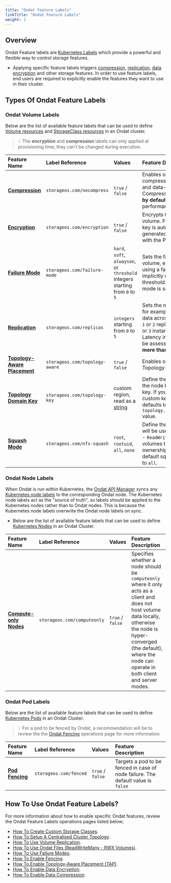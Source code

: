 ```yaml
---
title: "Ondat Feature Labels"
linkTitle: "Ondat Feature Labels"
weight: 1
---
```


## Overview

Ondat Feature labels are [Kubernetes Labels](https://kubernetes.io/docs/concepts/overview/working-with-objects/labels/) which provide a powerful and flexible way to control storage features.

- Applying specific feature labels triggers [compression](/docs/concepts/compression/), [replication](/docs/concepts/replication/), [data encryption](/docs/concepts/encryption/) and other storage features. In order to use feature labels, end users are required to explicitly enable the features they want to use in their cluster.

## Types Of Ondat Feature Labels

### Ondat Volume Labels

Below are the list of available feature labels that can be used to define [Volume resources](https://kubernetes.io/docs/concepts/storage/volumes/) and [StorageClass resources](https://kubernetes.io/docs/concepts/storage/storage-classes/#the-storageclass-resource) in an Ondat cluster.

> 💡 The **encryption** and **compression** labels can only applied at provisioning time, they can't be changed during execution.

| Feature Name                                                        | Label Reference                | Values                                                                                         | Feature Description                                                                                                                                                                                                                            |
| :------------------------------------------------------------------ | :----------------------------- | :--------------------------------------------------------------------------------------------- | :--------------------------------------------------------------------------------------------------------------------------------------------------------------------------------------------------------------------------------------------- |
| [**Compression**](/docs/concepts/compression/)                      | `storageos.com/nocompress`     | `true` / `false`                                                                               | Enables or disables compression of data-at-rest and data-in-transit. Compression **is not enabled by default** to maximise performance.                                                                                                        |
| [**Encryption**](/docs/concepts/encryption/)                        | `storageos.com/encryption`     | `true` / `false`                                                                               | Encrypts the contents of the volume. For each volume, a key is automatically generated, stored, and linked with the PVC.                                                                                                                       |
| [**Failure Mode**](/docs/concepts/replication/#ondat-failure-modes) | `storageos.com/failure-mode`   | `hard`, `soft`, `alwayson`, or `threshold` integers starting from `0` to `5`                   | Sets the failure mode for a volume, either explicitly using a failure mode or implicitly using a replica threshold. The default failure mode is set to `hard`.                                                                                 |
| [**Replication**](/docs/concepts/replication/)                      | `storageos.com/replicas`       | `integers` starting from `0` to `5`                                                            | Sets the number of replicas, for example full copies of the data across nodes. Typically `1` or `2` replicas is sufficient (`2` or `3` instances of the data). Latency implications need to be assessed when using **more than** `2` replicas. |
| [**Topology-Aware Placement**](/docs/concepts/tap/)                 | `storageos.com/topology-aware` | `true` / `false`                                                                               | Enables or disables Ondat Topology-Aware Placement.                                                                                                                                                                                            |
| [**Topology Domain Key**](/docs/concepts/tap/#topology-domains)     | `storageos.com/topology-key`   | custom region, read as a [string](https://en.wikipedia.org/wiki/String_%28computer_science%29) | Define the failure domain for the node by using a custom key. If you don't define a custom key, the label defaults to the `topology.kubernetes.io/zone` value.                                                                                 |
| [**Squash Mode**](/docs/concepts/rwx)                               | `storageos.com/nfs-squash`     | `root`, `rootuid`, `all`, `none`                                                               | Define the squash mode that will be used with Ondat Files - `ReadWriteMany` (RWX) volumes to set the file ownership in the share. The default squash mode is set to `all`.                                                                                                            |

### Ondat Node Labels

When Ondat is run within Kubernetes, the [Ondat API Manager](https://github.com/storageos/api-manager) syncs any [Kubernetes node labels](https://kubernetes.io/docs/tasks/configure-pod-container/assign-pods-nodes/) to the corresponding Ondat node. The Kubernetes node labels act as the "source of truth", so labels should be applied to the Kubernetes nodes rather than to Ondat nodes. This is because the Kubernetes node labels overwrite the Ondat node labels on sync.

- Below are the list of available feature labels that can be used to define [Kubernetes Nodes](https://kubernetes.io/docs/concepts/architecture/nodes/) in an Ondat Cluster.

| Feature Name                                                      | Label Reference             | Values           | Feature Description                                                                                                                                                                                                                     |
| :---------------------------------------------------------------- | :-------------------------- | :--------------- | :-------------------------------------------------------------------------------------------------------------------------------------------------------------------------------------------------------------------------------------- |
| [**Compute-only Nodes**](/docs/concepts/nodes/#compute-only-mode) | `storageos.com/computeonly` | `true` / `false` | Specifies whether a node should be `computeonly` where it only acts as a client and does not host volume data locally, otherwise the node is hyper-converged (the default), where the node can operate in both client and server modes. |

### Ondat Pod Labels

Below are the list of available feature labels that can be used to define [Kubernetes Pods](https://kubernetes.io/docs/concepts/workloads/pods/) in an Ondat Cluster.

> 💡 For a pod to be fenced by Ondat, a recommendation will be to review the the [Ondat Fencing](/docs/operations/fencing) operations page for more information.

| Feature Name                               | Label Reference        | Values           | Feature Description                                                              |
| :----------------------------------------- | :--------------------- | :--------------- | :------------------------------------------------------------------------------- |
| [**Pod Fencing**](/docs/concepts/fencing/) | `storageos.com/fenced` | `true` / `false` | Targets a pod to be fenced in case of node failure. The default value is `false` |

## How To Use Ondat Feature Labels?

For more information about how to enable specific Ondat features, review the Ondat Feature Labels operations pages listed below;

- [How To Create Custom Storage Classes](/docs/operations/storageclasses).
- [How To Setup A Centralised Cluster Topology](/docs/operations/compute-only).
- [How To Use Volume Replication](/docs/operations/replication).
- [How To Use Ondat Files (ReadWriteMany - RWX Volumes)](/docs/operations/rwx/).
- [How To Use Failure Modes](/docs/operations/failure-modes/).
- [How To Enable Fencing](/docs/operations/fencing/).
- [How To Enable Topology-Aware Placement (TAP)](/docs/operations/tap/).
- [How To Enable Data Encryption](/docs/operations/encryption/).
- [How To Enable Data Compression](/docs/operations/compression).
